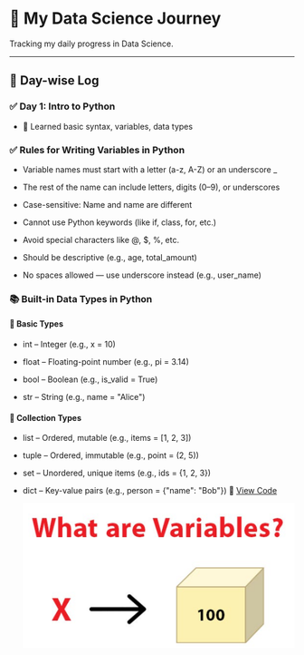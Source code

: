 # 🌟 My Data Science Journey

Tracking my daily progress in Data Science.

---

## 📅 Day-wise Log
### ✅ Day 1: Intro to Python
- 📘 Learned basic syntax, variables, data types
### ✅ Rules for Writing Variables in Python
- Variable names must start with a letter (a-z, A-Z) or an underscore _

- The rest of the name can include letters, digits (0–9), or underscores

- Case-sensitive: Name and name are different

- Cannot use Python keywords (like if, class, for, etc.)

- Avoid special characters like @, $, %, etc.

- Should be descriptive (e.g., age, total_amount)

- No spaces allowed — use underscore instead (e.g., user_name)

### 📚 Built-in Data Types in Python
####              📌 Basic Types
- int – Integer (e.g., x = 10)

- float – Floating-point number (e.g., pi = 3.14)

- bool – Boolean (e.g., is_valid = True)

- str – String (e.g., name = "Alice")

#### 📌 Collection Types
- list – Ordered, mutable (e.g., items = [1, 2, 3])

- tuple – Ordered, immutable (e.g., point = (2, 5))

- set – Unordered, unique items (e.g., ids = {1, 2, 3})

- dict – Key-value pairs (e.g., person = {"name": "Bob"})
 🔗 [View Code](Day1/code.ipynb)
  
  ![Day 1 Screenshot](Day1/variable.png)
